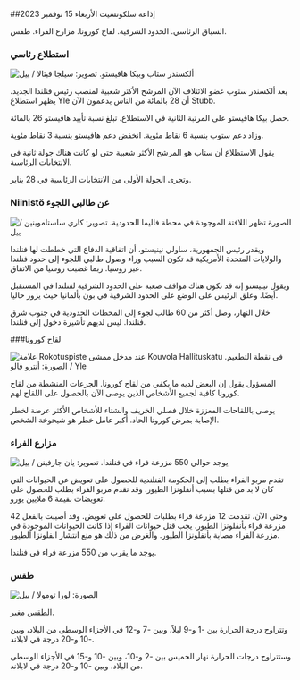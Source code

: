 ##إذاعة سلكوتسيت الأربعاء 15 نوفمبر 2023

السباق الرئاسي. الحدود الشرقية. لقاح كورونا. مزارع الفراء. طقس.

### استطلاع رئاسي

![ألكسندر ستاب وبيكا هافيستو. تصوير: سيلجا فيتالا / ييل](https://images.cdn.yle.fi/image/upload/c_crop,h_3188,w_5668,x_0,y_327/ar_1.7777777777777777,c_fill,g_faces,h_675,w_1200/dpr_1.0/q_auto:eco/f_auto/fl_lossy/v1698912813/39-11947566543595173663)

يعد ألكسندر ستوب عضو الائتلاف الآن المرشح الأكثر شعبية لمنصب رئيس فنلندا الجديد. يظهر استطلاع Yle أن 28 بالمائة من الناس يدعمون الآن Stubb.

حصل بيكا هافيستو على المرتبة الثانية في الاستطلاع. تبلغ نسبة تأييد هافيستو 26 بالمائة.

وزاد دعم ستوب بنسبة 6 نقاط مئوية. انخفض دعم هافيستو بنسبة 3 نقاط مئوية.

يقول الاستطلاع أن ستاب هو المرشح الأكثر شعبية حتى لو كانت هناك جولة ثانية في الانتخابات الرئاسية.

وتجرى الجولة الأولى من الانتخابات الرئاسية في 28 يناير.

### Niinistö عن طالبي اللجوء

![الصورة تظهر اللافتة الموجودة في محطة فاليما الحدودية. تصوير: كاري ساستاموينين / ييل](https://images.cdn.yle.fi/image/upload/c_crop,h_2908,w_5178,x_0,y_0/ar_1.7777777777777777,c_fill,g_faces,h_675,w_1200/dpr_1.0/q_auto:eco/f_auto/fl_lossy/v1699908638/39-120003165528559efc2b)

ويقدر رئيس الجمهورية، ساولي نينيستو، أن اتفاقية الدفاع التي خططت لها فنلندا والولايات المتحدة الأمريكية قد تكون السبب وراء وصول طالبي اللجوء إلى حدود فنلندا عبر روسيا. ربما غضبت روسيا من الاتفاق.

ويقول نينيستو إنه قد تكون هناك مواقف صعبة على الحدود الشرقية لفنلندا في المستقبل أيضًا. وعلق الرئيس على الوضع على الحدود الشرقية في بون بألمانيا حيث يزور حاليا.

خلال النهار، وصل أكثر من 60 طالب لجوء إلى المحطات الحدودية في جنوب شرق فنلندا. ليس لديهم تأشيرة دخول إلى فنلندا.

###لقاح كورونا

![علامة Rokotuspiste عند مدخل ممشى Kouvola Hallituskatu في نقطة التطعيم. الصورة: أنترو فالو / Yle](https://images.cdn.yle.fi/image/upload/c_crop,h_3247,w_5773,x_0,y_601/ar_1.7777777777777777,c_fill,g_faces,h_675,w_1200/dpr_1.0/q_auto:eco/f_auto/fl_lossy/v1699867130/39-11997076551e51acfff3)

المسؤول يقول إن البعض لديه ما يكفي من لقاح كورونا. الجرعات المنشطة من لقاح كورونا كافية لجميع الأشخاص الذين يوصى الآن بالحصول على اللقاح لهم.

يوصى باللقاحات المعززة خلال فصلي الخريف والشتاء للأشخاص الأكثر عرضة لخطر الإصابة بمرض كورونا الحاد. أكبر عامل خطر هو شيخوخة الشخص.

### مزارع الفراء

![يوجد حوالي 550 مزرعة فراء في فنلندا. تصوير: يان جارفينن / ييل](https://images.cdn.yle.fi/image/upload/c_crop,h_4597,w_8174,x_18,y_0/ar_1.7777777777777777,c_fill,g_faces,h_675,w_1200/dpr_1.0/q_auto:eco/f_auto/fl_lossy/v1696520468/39-1181997651ed401620a0)

تقدم مربو الفراء بطلب إلى الحكومة الفنلندية للحصول على تعويض عن الحيوانات التي كان لا بد من قتلها بسبب أنفلونزا الطيور. وقد تقدم مربو الفراء بطلب للحصول على تعويضات بقيمة 6 ملايين يورو.

وحتى الآن، تقدمت 12 مزرعة فراء بطلبات للحصول على تعويض. وقد أصيبت بالفعل 42 مزرعة فراء بأنفلونزا الطيور. يجب قتل حيوانات الفراء إذا كانت الحيوانات الموجودة في مزرعة الفراء مصابة بأنفلونزا الطيور. والغرض من ذلك هو منع انتشار انفلونزا الطيور.

يوجد ما يقرب من 550 مزرعة فراء في فنلندا.

### طقس

![ الصورة: لورا تومولا / ييل](https://images.cdn.yle.fi/image/upload/c_crop,h_1080,w_1919,x_0,y_0/ar_1.7777777777777777,c_fill,g_faces,h_675,w_1200/dpr_1.0/q_auto:eco/f_auto/fl_lossy/v1700050702/39-12009776554b6f9117dc)

الطقس مغبر.

وتتراوح درجة الحرارة بين -1 و-9 ليلاً، وبين -7 و-12 في الأجزاء الوسطى من البلاد، وبين -10 و-20 درجة في لابلاند.

وستتراوح درجات الحرارة نهار الخميس بين -2 و-10، وبين -10 و-15 في الأجزاء الوسطى من البلاد، وبين -10 و-20 درجة في لابلاند.